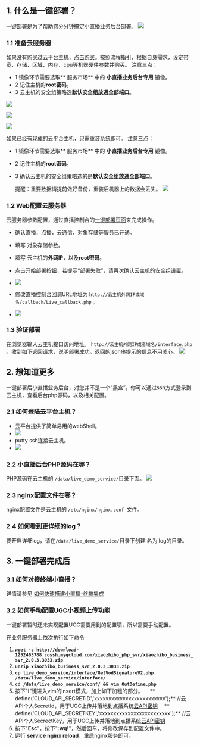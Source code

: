 ## 1. 什么是一键部署？
一键部署是为了帮助您分分钟搞定小直播业务后台部署。
![](http://imgcache.tcecqpoc.fsphere.cn/image/mc.qcloudimg.com/static/img/83d9e9a82474f771e6cc223ce71972f5/image.png)

### 1.1 准备云服务器
如果没有购买过云平台主机，[点击购买](http://console.tcecqpoc.fsphere.cn/cvm)。按照流程指引，根据自身需求，设定带宽、存储、区域、内存、cpu等机器硬件参数并购买。
注意三点：
- 1 镜像环节需要选取** 服务市场** 中的 **小直播业务后台专用** 镜像。
- 2 记住主机的**root密码**。
- 3 云主机的安全组策略选**默认安全组放通全部端口**。

![](http://imgcache.tcecqpoc.fsphere.cn/image/mc.qcloudimg.com/static/img/53d7df9e5a8bc5141e55231076cbfd74/image.png)

![](http://imgcache.tcecqpoc.fsphere.cn/image/mc.qcloudimg.com/static/img/1b38eb9a8199e86c147b1f5e56028c31/image.png)

![](http://imgcache.tcecqpoc.fsphere.cn/image/mc.qcloudimg.com/static/img/a1760be6fb4b7bcec0f65e8268f85dcc/image.png)

如果已经有现成的云平台主机，只需重装系统即可。
注意三点：
- 1 镜像环节需要选取** 服务市场** 中的 **小直播业务后台专用** 镜像。
- 2 记住主机的**root密码**。
- 3 确认云主机的安全组策略选的是**默认安全组放通全部端口**。


	提醒：重要数据请提前做好备份，重装后机器上的数据会丢失。
![](http://imgcache.tcecqpoc.fsphere.cn/image/mc.qcloudimg.com/static/img/fbdcf5e6938f0e72c9705a28e6f55163/image.png)

### 1.2 Web配置云服务器
云服务器参数配置，通过直播控制台的[一键部署页面](http://console.tcecqpoc.fsphere.cn/live/onestep/onestep)来完成操作。
- 确认直播，点播，云通信，对象存储等服务已开通。
- 填写 对象存储参数。
- 填写 云主机的**外网IP**，以及**root密码**。
- 点击开始部署按钮，若提示“部署失败”，请再次确认云主机的安全组设置。
- ![](http://imgcache.tcecqpoc.fsphere.cn/image/mc.qcloudimg.com/static/img/9b4f3117157d920d50a2685ee271c392/image.png)

- 修改直播控制台回调URL地址为 `http://云主机外网IP或域名/callback/Live_callback.php` 。
- ![](http://imgcache.tcecqpoc.fsphere.cn/image/mc.qcloudimg.com/static/img/00e333a3ab4b4e7737b11e56c725c6c0/image.png)

### 1.3 验证部署
在浏览器输入云主机接口访问地址。 `http://云主机外网IP或者域名/interface.php` 。收到如下返回请求，说明部署成功。返回的json串提示的信息不用关心。
![](http://imgcache.tcecqpoc.fsphere.cn/image/mc.qcloudimg.com/static/img/d3e3d8bf476b03ce86989740c760b25f/image.png)

## 2. 想知道更多
一键部署后小直播业务后台，对您并不是一个“黑盒”，你可以通过ssh方式登录到云主机，查看后台php源码，以及相关配置。

### 2.1 如何登陆云平台主机？
- 云平台提供了简单易用的webShell。
- ![](http://imgcache.tcecqpoc.fsphere.cn/image/mc.qcloudimg.com/static/img/1b3386560b937b23a60f87e93bcecca5/image.png)
- putty ssh连接云主机。
- ![](http://imgcache.tcecqpoc.fsphere.cn/image/mc.qcloudimg.com/static/img/d4e08150c4728a1053019d2ec73b6822/image.png)

### 2.2 小直播后台PHP源码在哪？
PHP源码在云主机的 `/data/live_demo_service/`目录下面。
![](http://imgcache.tcecqpoc.fsphere.cn/image/mc.qcloudimg.com/static/img/e09de7919e9820744669dc5a9e3c8edd/image.png)
### 2.3 nginx配置文件在哪？
nginx配置文件是云主机的 `/etc/nginx/nginx.conf `文件。
### 2.4 如何看到更详细的log？
要开启详细log，请在` /data/live_demo_service/ `目录下创建 名为 log的目录。
## 3. 一键部署完成后
### 3.1 如何对接终端小直播？
详情请参见 [如何快速搭建小直播-终端集成](/document/product/454/7999#4.-.E7.BB.88.E7.AB.AF.E9.9B.86.E6.88.90)

### 3.2 如何手动配置UGC小视频上传功能
一键部署暂时还未实现配置UGC需要用到的配置项，所以需要手动配置。

在业务服务器上依次执行如下命令
1. **`wget -c http://download-1252463788.cossh.myqcloud.com/xiaozhibo_php_svr/xiaozhibo_business_svr_2.0.3.3033.zip`**
2. **`unzip xiaozhibo_business_svr_2.0.3.3033.zip`**
3. **`cp live_demo_service/interface/GetVodSignatureV2.php  /data/live_demo_service/interface/`**
4. **`cd /data/live_demo_service/conf/ && vim OutDefine.php`**
5. 按下"**I**"键进入vim的Insert模式，加上如下加粗的部分。
   &emsp;** define('CLOUD_API_SECRETID','xxxxxxxxxxxxxxxxxxxxxxxxx');**  //云API个人SecretId，用于UGC上传并落地到点播系统[云API密钥](http://console.tcecqpoc.fsphere.cn/capi)
   &emsp;** define('CLOUD_API_SECRETKEY','xxxxxxxxxxxxxxxxxxxxxxxxx');**  //云API个人SecrectKey，用于UGC上传并落地到点播系统[云API密钥](http://console.tcecqpoc.fsphere.cn/capi) 
6. 按下"**Esc**"，按下"**:wq!**"，然后回车，将修改保存到配置文件中。
7. 运行 **service nginx reload**，重启nginx服务即可。


